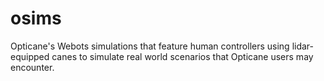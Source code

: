 # osims
Opticane's Webots simulations that feature human controllers using lidar-equipped canes to simulate real world scenarios that Opticane users may encounter.
